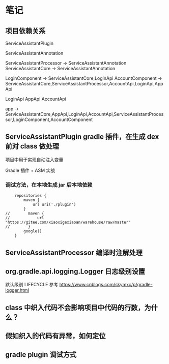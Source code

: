 # 笔记
## 项目依赖关系

ServiceAssistantPlugin

ServiceAssistantAnnotation

ServiceAssistantProcessor -> ServiceAssistantAnnotation
ServiceAssistantCore -> ServiceAssistantAnnotation

LoginComponent -> ServiceAssistantCore,LoginApi
AccountComponent -> ServiceAssistantCore,ServiceAssistantProcessor,AccountApi,LoginApi,AppApi

LoginApi
AppApi
AccountApi

app -> ServiceAssistantCore,AppApi,LoginApi,AccountApi,ServiceAssistantProcessor,LoginComponent,AccountComponent

## ServiceAssistantPlugin gradle 插件，在生成 dex 前对 class 做处理
项目中用于实现自动注入变量

Gradle 插件 + ASM 实战

### 调试方法，在本地生成 jar 后本地依赖
```
    repositories {
        maven {
            url uri('./plugin')
        }
//        maven {
//            url "https://gitee.com/xiaoxigexiaoan/warehouse/raw/master"
//        }
        google()
    }
```

## ServiceAssistantProcessor 编译时注解处理


## org.gradle.api.logging.Logger 日志级别设置
默认级别 LIFECYCLE
参考 https://www.cnblogs.com/skymxc/p/gradle-logger.html

## class 中织入代码不会影响项目中代码的行数，为什么？

## 假如织入的代码有异常，如何定位

## gradle plugin 调试方式


















